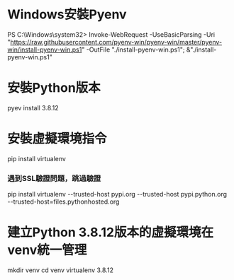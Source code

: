 # Windows安裝Pyenv
PS C:\Windows\system32> Invoke-WebRequest -UseBasicParsing -Uri "https://raw.githubusercontent.com/pyenv-win/pyenv-win/master/pyenv-win/install-pyenv-win.ps1" -OutFile "./install-pyenv-win.ps1"; &"./install-pyenv-win.ps1"

# 安裝Python版本
pyev install 3.8.12

# 安裝虛擬環境指令
pip install virtualenv

### 遇到SSL驗證問題，跳過驗證
pip install virtualenv --trusted-host pypi.org --trusted-host pypi.python.org --trusted-host=files.pythonhosted.org

# 建立Python 3.8.12版本的虛擬環境在venv統一管理
mkdir venv
cd venv
virtualenv 3.8.12

# 
